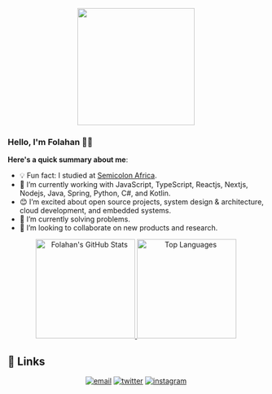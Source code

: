 <p align="center">
  <img src="https://media.giphy.com/media/M9gbBd9nbDrOTu1Mqx/giphy.gif" width="230">
</p>

### Hello, I'm Folahan 👋🏾

**Here's a quick summary about me**:

- 💡 Fun fact: I studied at [Semicolon Africa](https://semicolon.africa/).
- 🌱 I’m currently working with JavaScript, TypeScript, Reactjs, Nextjs, Nodejs, Java, Spring, Python, C#, and Kotlin.
- 😊 I’m excited about open source projects, system design & architecture, cloud development, and embedded systems.
- 🔭 I’m currently solving problems.
- 👯 I’m looking to collaborate on new products and research.

<p align="center">
  <a href="https://github.com/thefolahan">
    <img src="https://github-readme-stats.vercel.app/api?username=thefolahan&show_icons=true" alt="Folahan's GitHub Stats" height="195">
  </a>
  <a href="https://github.com/thefolahan">
    <img src="https://github-readme-stats.vercel.app/api/top-langs/?username=thefolahan&show_icons=true" alt="Top Languages" height="195">
  </a>
</p>

## :link: Links

<p align="center">
  <a href="mailto:officialjoshua9@gmail.com"><img src="https://img.icons8.com/color/96/000000/gmail.png" alt="email"/></a>
  <a href="https://twitter.com/thefolahan"><img src="https://img.icons8.com/color/96/000000/twitter-squared.png" alt="twitter"/></a>
  <a href="https://www.instagram.com/thefolahan"><img src="https://img.icons8.com/color/96/000000/instagram-new.png" alt="instagram"/></a>
</p>
